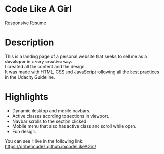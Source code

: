 # Code Like A Girl
Responsive Resume

# Description
This is a landing page of a personal website that seeks to sell me as a developer in a very creative way. <br />
I created all the content and the design. <br />
It was made with HTML, CSS and JavaScript following all the best practices in the Udacity Guideline. <br />

# Highlights
- Dynamic desktop and mobile navbars. <br />
- Active classes acording to sections in viewport. <br />
- Navbar scrolls to the section clicked. <br />
- Mobile menu that also has active class and scroll while open. <br />
- Fun design. <br />


You can see it live in the following link: https://oribermudez.github.io/codeLikeAGirl/ 
